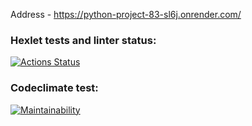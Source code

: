 Address - https://python-project-83-sl6j.onrender.com/


### Hexlet tests and linter status:
[![Actions Status](https://github.com/kazanmarat/python-project-83/actions/workflows/hexlet-check.yml/badge.svg)](https://github.com/kazanmarat/python-project-83/actions)


### Codeclimate test:
[![Maintainability](https://api.codeclimate.com/v1/badges/ecb37f8e1d27b19bb825/maintainability)](https://codeclimate.com/github/kazanmarat/python-project-83/maintainability)
